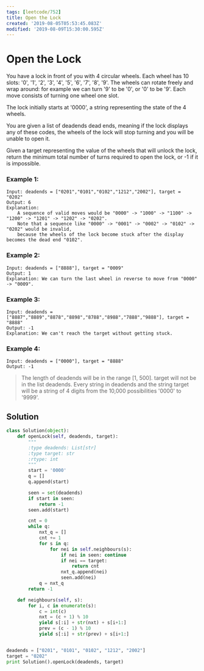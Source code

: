```yaml
---
tags: [leetcode/752]
title: Open the Lock
created: '2019-08-05T05:53:45.083Z'
modified: '2019-08-09T15:30:00.595Z'
---
```


# Open the Lock


You have a lock in front of you with 4 circular wheels. Each wheel has 10 slots: '0', '1', '2', '3', '4', '5', '6', '7', '8', '9'. The wheels can rotate freely and wrap around: for example we can turn '9' to be '0', or '0' to be '9'. Each move consists of turning one wheel one slot.

The lock initially starts at '0000', a string representing the state of the 4 wheels.

You are given a list of deadends dead ends, meaning if the lock displays any of these codes, the wheels of the lock will stop turning and you will be unable to open it.

Given a target representing the value of the wheels that will unlock the lock, return the minimum total number of turns required to open the lock, or -1 if it is impossible.

### Example 1:

```
Input: deadends = ["0201","0101","0102","1212","2002"], target = "0202"
Output: 6
Explanation:
    A sequence of valid moves would be "0000" -> "1000" -> "1100" -> "1200" -> "1201" -> "1202" -> "0202".
    Note that a sequence like "0000" -> "0001" -> "0002" -> "0102" -> "0202" would be invalid,
    because the wheels of the lock become stuck after the display becomes the dead end "0102".
```

### Example 2:

```
Input: deadends = ["8888"], target = "0009"
Output: 1
Explanation: We can turn the last wheel in reverse to move from "0000" -> "0009".
```

### Example 3:

```
Input: deadends = ["8887","8889","8878","8898","8788","8988","7888","9888"], target = "8888"
Output: -1
Explanation: We can't reach the target without getting stuck.
```

### Example 4:

```
Input: deadends = ["0000"], target = "8888"
Output: -1
```

> The length of deadends will be in the range [1, 500].
> target will not be in the list deadends.
> Every string in deadends and the string target will be a string of 4 digits from the 10,000 possibilities '0000' to '9999'.

## Solution

```python
class Solution(object):
    def openLock(self, deadends, target):
        """
        :type deadends: List[str]
        :type target: str
        :rtype: int
        """
        start = '0000'
        q = []
        q.append(start)

        seen = set(deadends)
        if start in seen:
            return -1
        seen.add(start)

        cnt = 0
        while q:
            nxt_q = []
            cnt += 1
            for s in q:
                for nei in self.neighbours(s):
                    if nei in seen: continue
                    if nei == target:
                        return cnt
                    nxt_q.append(nei)
                    seen.add(nei)
            q = nxt_q
        return -1

    def neighbours(self, s):
        for i, c in enumerate(s):
            c = int(c)
            nxt = (c + 1) % 10
            yield s[:i] + str(nxt) + s[i+1:]
            prev = (c - 1) % 10
            yield s[:i] + str(prev) + s[i+1:]


deadends = ["0201", "0101", "0102", "1212", "2002"]
target = "0202"
print Solution().openLock(deadends, target)
```
